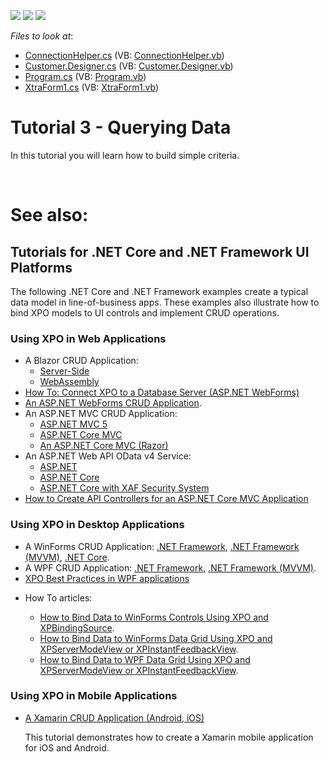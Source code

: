 <!-- default badges list -->
![](https://img.shields.io/endpoint?url=https://codecentral.devexpress.com/api/v1/VersionRange/128586536/12.2.6%2B)
[![](https://img.shields.io/badge/Open_in_DevExpress_Support_Center-FF7200?style=flat-square&logo=DevExpress&logoColor=white)](https://supportcenter.devexpress.com/ticket/details/E4559)
[![](https://img.shields.io/badge/📖_How_to_use_DevExpress_Examples-e9f6fc?style=flat-square)](https://docs.devexpress.com/GeneralInformation/403183)
<!-- default badges end -->
<!-- default file list -->
*Files to look at*:

* [ConnectionHelper.cs](./CS/XpoTutorial3/MyDataModelCode/ConnectionHelper.cs) (VB: [ConnectionHelper.vb](./VB/XpoTutorial3/MyDataModelCode/ConnectionHelper.vb))
* [Customer.Designer.cs](./CS/XpoTutorial3/MyDataModelCode/Customer.Designer.cs) (VB: [Customer.Designer.vb](./VB/XpoTutorial3/MyDataModelCode/Customer.Designer.vb))
* [Program.cs](./CS/XpoTutorial3/Program.cs) (VB: [Program.vb](./VB/XpoTutorial3/Program.vb))
* [XtraForm1.cs](./CS/XpoTutorial3/XtraForm1.cs) (VB: [XtraForm1.vb](./VB/XpoTutorial3/XtraForm1.vb))
<!-- default file list end -->
# Tutorial 3 - Querying Data 


<p>In this tutorial you will learn how to build simple criteria. </p>

<br/>

# See also:

## Tutorials for .NET Core and .NET Framework UI Platforms

The following .NET Core and .NET Framework examples create a typical data model in line-of-business apps. These examples also illustrate how to bind XPO models to UI controls and implement CRUD operations.


### Using XPO in Web Applications

* A Blazor CRUD Application:
    * [Server-Side](https://github.com/DevExpress/XPO/tree/master/Tutorials/ASP.NET/Blazor.ServerSide/CS)
    * [WebAssembly ](https://github.com/DevExpress/XPO/tree/master/Tutorials/ASP.NET/Blazor.WebAssembly)
* [How To: Connect XPO to a Database Server (ASP.NET WebForms)](https://docs.devexpress.com/XPO/3185/examples/how-to-connect-xpo-to-a-database-server-aspnet)
* [An ASP.NET WebForms CRUD Application](https://github.com/DevExpress/XPO/tree/master/Tutorials/ASP.NET/WebForms).
* An ASP.NET MVC CRUD Application: 
    - [ASP.NET MVC 5](https://github.com/DevExpress/XPO/tree/master/Tutorials/ASP.NET/MVC5)
    - [ASP.NET Core MVC](https://github.com/DevExpress/XPO/tree/master/Tutorials/ASP.NET/MVC.Core/CS)
    - [An ASP.NET Core MVC (Razor)](https://github.com/DevExpress/XPO/tree/master/Tutorials/ASP.NET/MVC.RazorPages/CS)
* An ASP.NET Web API OData v4 Service: 
    - [ASP.NET](https://github.com/DevExpress-Examples/XPO_how-to-implement-odata4-service-with-xpo)
    - [ASP.NET Core](https://github.com/DevExpress-Examples/XPO_how-to-implement-odata4-service-with-xpo-netcore)
    - [ASP.NET Core with XAF Security System](https://github.com/DevExpress-Examples/XAF_how-to-use-the-integrated-mode-of-the-security-system-in-non-xaf-applications-e4908/tree/19.2.6%2B/ASP.NetCore/DevExtreme.OData?utm_source=DevExpress&utm_medium=Website&utm_campaign=XAF&utm_content=XAF_Security_NonXAF_Series_2)
* [How to Create API Controllers for an ASP.NET Core MVC Application](https://docs.devexpress.com/AspNetCore/401035/devextreme-based-controls/concepts/scaffolding#xpo-data-model)


### Using XPO in Desktop Applications

* A WinForms CRUD Application: [.NET Framework](https://github.com/DevExpress/XPO/tree/master/Tutorials/WinForms/Classic), [.NET Framework (MVVM)](https://github.com/DevExpress/XPO/tree/master/Tutorials/WinForms/DevExpress.MVVM), [.NET Core](https://github.com/DevExpress/XPO/tree/master/Tutorials/WinForms/Classic.Core).
* A WPF CRUD Application: [.NET Framework](https://github.com/DevExpress/XPO/tree/master/Tutorials/WPF/Classic), [.NET Framework (MVVM)](https://github.com/DevExpress/XPO/tree/master/Tutorials/WPF/DevExpress.MVVM).
* [XPO Best Practices in WPF applications](https://supportcenter.devexpress.com/ticket/details/t838546/xpo-best-practices-in-wpf-applications)


- How To articles:

    * [How to Bind Data to WinForms Controls Using XPO and XPBindingSource](https://github.com/DevExpress-Examples/XPO_how-to-bind-data-to-winforms-controls-using-xpbindingsource).
    * [How to Bind Data to WinForms Data Grid Using XPO and XPServerModeView or XPInstantFeedbackView](https://github.com/DevExpress-Examples/XPO_how-to-bind-data-to-winforms-controls-using-xpservermodeview-or-xpinstantfeedbackview).
    * [How to Bind Data to WPF Data Grid Using XPO and XPServerModeView or XPInstantFeedbackView](https://github.com/DevExpress-Examples/XPO_how-to-bind-data-to-wpf-controls-using-xpservermodeview-or-xpinstantfeedbackview).


### Using XPO in Mobile Applications

* [A Xamarin CRUD Application (Android, iOS)](https://github.com/DevExpress/XPO/tree/master/Tutorials/Xamarin.Forms)

  This tutorial demonstrates how to create a Xamarin mobile application for iOS and Android.





